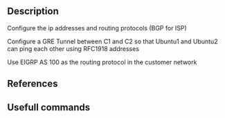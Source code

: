 
## Description

Configure the ip addresses and routing protocols (BGP for ISP)

Configure a GRE Tunnel between C1 and C2 so that Ubuntu1 and Ubuntu2 can ping each other using RFC1918 addresses

Use EIGRP AS 100 as the routing protocol in the customer network

## References


## Usefull commands




